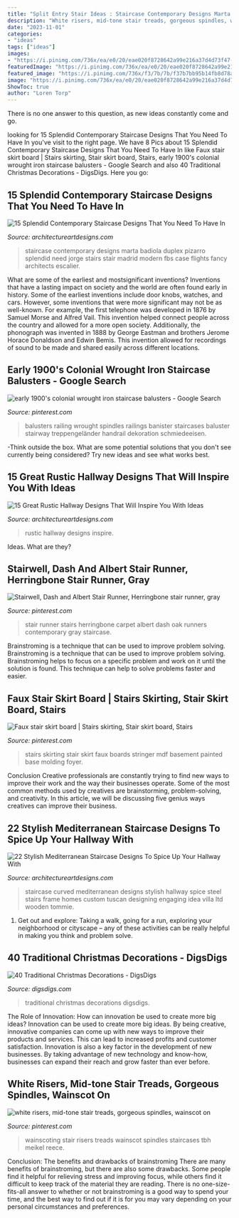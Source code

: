 ```yaml
---
title: "Split Entry Stair Ideas : Staircase Contemporary Designs Marta Badiola Duplex Pizarro Splendid Need Jorge Stairs Stair Madrid Modern Fbs Case Flights Fancy Architects Escalier"
description: "White risers, mid-tone stair treads, gorgeous spindles, wainscot on"
date: "2023-11-01"
categories:
- "ideas"
tags: ["ideas"]
images:
- "https://i.pinimg.com/736x/ea/e0/20/eae020f8728642a99e216a37d4d73f47--my-house-stairs.jpg"
featuredImage: "https://i.pinimg.com/736x/ea/e0/20/eae020f8728642a99e216a37d4d73f47--my-house-stairs.jpg"
featured_image: "https://i.pinimg.com/736x/f3/7b/7b/f37b7bb95b14fb8d78ad7c95f568f656--wainscoting-stairs-wood-stairs.jpg"
image: "https://i.pinimg.com/736x/ea/e0/20/eae020f8728642a99e216a37d4d73f47--my-house-stairs.jpg"
ShowToc: true
author: "Loren Torp"
---
```



There is no one answer to this question, as new ideas constantly come and go.

	

		
looking for 15 Splendid Contemporary Staircase Designs That You Need To Have In you've visit to the right page. We have 8 Pics about 15 Splendid Contemporary Staircase Designs That You Need To Have In like Faux stair skirt board | Stairs skirting, Stair skirt board, Stairs, early 1900&#039;s colonial wrought iron staircase balusters - Google Search and also 40 Traditional Christmas Decorations - DigsDigs. Here you go:
		
    
## 15 Splendid Contemporary Staircase Designs That You Need To Have In

<img loading=lazy src="https://www.architectureartdesigns.com/wp-content/uploads/2017/05/15-Splendid-Contemporary-Staircase-Designs-That-You-Need-To-Have-In-Your-Home-12-630x945.jpg" onerror="this.onerror=null;this.src='https://tse4.mm.bing.net/th?id=OIP.atepPOyJUxXVVkFhDYssVAHaLH&amp;pid=15.1';" alt="15 Splendid Contemporary Staircase Designs That You Need To Have In">

_Source: architectureartdesigns.com_

>staircase contemporary designs marta badiola duplex pizarro splendid need jorge stairs stair madrid modern fbs case flights fancy architects escalier. 

	

What are some of the earliest and mostsignificant inventions?
Inventions that have a lasting impact on society and the world are often found early in history. Some of the earliest inventions include door knobs, watches, and cars. However, some inventions that were more significant may not be as well-known. For example, the first telephone was developed in 1876 by Samuel Morse and Alfred Vail. This invention helped connect people across the country and allowed for a more open society. Additionally, the phonograph was invented in 1888 by George Eastman and brothers Jerome Horace Donaldson and Edwin Bemis. This invention allowed for recordings of sound to be made and shared easily across different locations.

    
## Early 1900&#039;s Colonial Wrought Iron Staircase Balusters - Google Search

<img loading=lazy src="https://i.pinimg.com/736x/e3/4b/c3/e34bc374722e9bc29405af55c6e05aa7--wrought-iron-staircase-metal-stairs.jpg" onerror="this.onerror=null;this.src='https://tse4.mm.bing.net/th?id=OIP.y8DRz-DAPy2v1AHU2el7WgHaJ2&amp;pid=15.1';" alt="early 1900&#039;s colonial wrought iron staircase balusters - Google Search">

_Source: pinterest.com_

>balusters railing wrought spindles railings banister staircases baluster stairway treppengeländer handrail dekoration schmiedeeisen. 

	

-Think outside the box. What are some potential solutions that you don't see currently being considered? Try new ideas and see what works best. 

    
## 15 Great Rustic Hallway Designs That Will Inspire You With Ideas

<img loading=lazy src="https://www.architectureartdesigns.com/wp-content/uploads/2016/09/15-Great-Rustic-Hallway-Designs-That-Will-Inspire-You-With-Ideas-13.jpg" onerror="this.onerror=null;this.src='https://tse1.mm.bing.net/th?id=OIP.NCbcXG59Fer_hbKzRTWOwgHaJ4&amp;pid=15.1';" alt="15 Great Rustic Hallway Designs That Will Inspire You With Ideas">

_Source: architectureartdesigns.com_

>rustic hallway designs inspire. 

	

Ideas. What are they?

    
## Stairwell, Dash And Albert Stair Runner, Herringbone Stair Runner, Gray

<img loading=lazy src="https://i.pinimg.com/736x/b4/83/bf/b483bfdf2e523c3a5beba0c9d3e97409.jpg" onerror="this.onerror=null;this.src='https://tse4.mm.bing.net/th?id=OIP.eVfnuRpvtnApG6TvCZihDgHaJ3&amp;pid=15.1';" alt="Stairwell, Dash and Albert Stair Runner, Herringbone stair runner, gray">

_Source: pinterest.com_

>stair runner stairs herringbone carpet albert dash oak runners contemporary gray staircase. 

	

Brainstroming is a technique that can be used to improve problem solving.
Brainstroming is a technique that can be used to improve problem solving. Brainstroming helps to focus on a specific problem and work on it until the solution is found. This technique can help to solve problems faster and easier.

    
## Faux Stair Skirt Board | Stairs Skirting, Stair Skirt Board, Stairs

<img loading=lazy src="https://i.pinimg.com/736x/ea/e0/20/eae020f8728642a99e216a37d4d73f47--my-house-stairs.jpg" onerror="this.onerror=null;this.src='https://tse4.mm.bing.net/th?id=OIP.Vj6y0zvj-iG00HUTIiG5mAHaJ3&amp;pid=15.1';" alt="Faux stair skirt board | Stairs skirting, Stair skirt board, Stairs">

_Source: pinterest.com_

>stairs skirting stair skirt faux boards stringer mdf basement painted base molding foyer. 

	

Conclusion
Creative professionals are constantly trying to find new ways to improve their work and the way their businesses operate. Some of the most common methods used by creatives are brainstorming, problem-solving, and creativity. In this article, we will be discussing five genius ways creatives can improve their business.

    
## 22 Stylish Mediterranean Staircase Designs To Spice Up Your Hallway With

<img loading=lazy src="https://www.architectureartdesigns.com/wp-content/uploads/2015/07/22-Stylish-Mediterranean-Staircase-Designs-To-Spice-Up-Your-Hallway-With-22.jpg" onerror="this.onerror=null;this.src='https://tse1.mm.bing.net/th?id=OIP.hoPnEusL6pt8Iv0pyhQP8QHaHe&amp;pid=15.1';" alt="22 Stylish Mediterranean Staircase Designs To Spice Up Your Hallway With">

_Source: architectureartdesigns.com_

>staircase curved mediterranean designs stylish hallway spice steel stairs frame homes custom tuscan designing engaging idea villa ltd wooden tommie. 

	

1. Get out and explore: Taking a walk, going for a run, exploring your neighborhood or cityscape – any of these activities can be really helpful in making you think and problem solve. 

    
## 40 Traditional Christmas Decorations - DigsDigs

<img loading=lazy src="https://www.digsdigs.com/photos/traditional-christmas-decorations-40.jpg" onerror="this.onerror=null;this.src='https://tse2.mm.bing.net/th?id=OIP.w5d51CBFuanPlfvqNNBCHwHaHa&amp;pid=15.1';" alt="40 Traditional Christmas Decorations - DigsDigs">

_Source: digsdigs.com_

>traditional christmas decorations digsdigs. 

	

The Role of Innovation: How can innovation be used to create more big ideas?
Innovation can be used to create more big ideas. By being creative, innovative companies can come up with new ways to improve their products and services. This can lead to increased profits and customer satisfaction. Innovation is also a key factor in the development of new businesses. By taking advantage of new technology and know-how, businesses can expand their reach and grow faster than ever before.

    
## White Risers, Mid-tone Stair Treads, Gorgeous Spindles, Wainscot On

<img loading=lazy src="https://i.pinimg.com/736x/f3/7b/7b/f37b7bb95b14fb8d78ad7c95f568f656--wainscoting-stairs-wood-stairs.jpg" onerror="this.onerror=null;this.src='https://tse2.mm.bing.net/th?id=OIP.gmdCN2svYFvhf7IVubQLgwHaKY&amp;pid=15.1';" alt="white risers, mid-tone stair treads, gorgeous spindles, wainscot on">

_Source: pinterest.com_

>wainscoting stair risers treads wainscot spindles staircases tbh meikel reece. 

	

Conclusion: The benefits and drawbacks of brainstroming
There are many benefits of brainstroming, but there are also some drawbacks. Some people find it helpful for relieving stress and improving focus, while others find it difficult to keep track of the material they are reading. There is no one-size-fits-all answer to whether or not brainstroming is a good way to spend your time, and the best way to find out if it is for you may vary depending on your personal circumstances and preferences.

